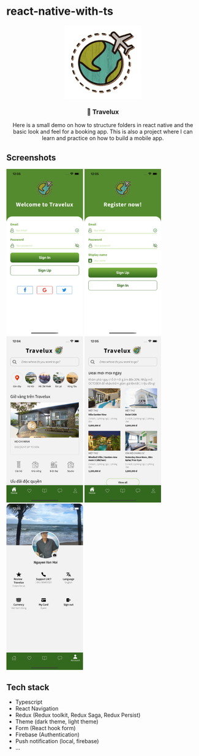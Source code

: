 # react-native-with-ts

<p align="center">
<img  align="center" src="./screenshots/logo.png" width="200">
</p>
<h3 align="center">
  🧘 Travelux
</h3>
<p align="center">
Here is a small demo on how to structure folders in react native and the basic look and feel for a booking app. This is also a project where I can learn and practice on how to build a mobile app.
</p>

## Screenshots

<img src="./screenshots/signin.png" width="200">
<img src="./screenshots/signup.png" width="200">
<img src="./screenshots/home1.png" width="200">
<img src="./screenshots/home2.png" width="200">
<img src="./screenshots/account.png" width="200">

## Tech stack

- Typescript
- React Navigation
- Redux (Redux toolkit, Redux Saga, Redux Persist)
- Theme (dark theme, light theme)
- Form (React hook form)
- Firebase (Authentication)
- Push notification (local, firebase)
- ...
